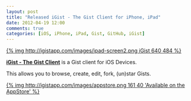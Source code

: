 ```yaml
---
layout: post
title: "Released iGist - The Gist Client for iPhone, iPad"
date: 2012-04-19 12:00
comments: true
categories: [iOS, iPhone, iPad, Gist, GitHub, iGist]
---
```


[{% img http://igistapp.com/images/ipad-screen2.png iGist 640 484 %}](http://bit.ly/igistapp)

**[iGist - The Gist Client](http://igistapp.com/)** is a Gist client for iOS Devices.

This allows you to browse, create, edit, fork, (un)star Gists.

[{% img http://igistapp.com/images/appstore.png 161 40 'Available on the AppStore' %}](http://bit.ly/igistapp)
